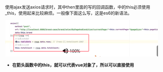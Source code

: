 使用ajax发送axios请求时，其中then里面的写的回调函数，中的this必须使用_this，使用起来比较麻烦。一般像下面这么写，这是es6的新语法。

![](assets/07前端代码优化/file-20250723011105004.png)
* **在箭头函数中的this，就可以代表vue对象了，所以可以直接使用**



